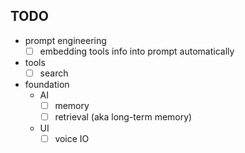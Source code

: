 ## TODO

- prompt engineering
  - [ ] embedding tools info into prompt automatically
- tools
  - [ ] search
- foundation
  - AI
    - [ ] memory
    - [ ] retrieval (aka long-term memory)
  - UI
    - [ ] voice IO
